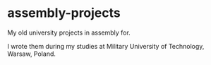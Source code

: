 # assembly-projects

My old university projects in assembly for. 

I wrote them during my studies at Military University of Technology, Warsaw, Poland.
